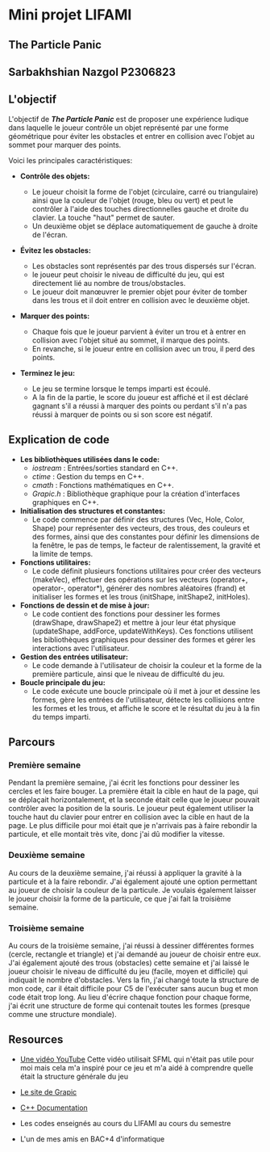 # Mini projet LIFAMI

## The Particle Panic


## Sarbakhshian Nazgol P2306823


## L'objectif
L'objectif de _**The Particle Panic**_ est de proposer une expérience ludique dans laquelle le joueur contrôle un objet représenté par une forme géométrique pour éviter les obstacles et entrer en collision avec l'objet au sommet pour marquer des points.

Voici les principales caractéristiques:

* **Contrôle des objets:**
     - Le joueur choisit la forme de l'objet (circulaire, carré ou triangulaire) ainsi que la couleur de l'objet (rouge, bleu ou vert) et peut le contrôler à l'aide des touches directionnelles gauche et droite du clavier. La touche "haut" permet de sauter.
     - Un deuxième objet se déplace automatiquement de gauche à droite de l'écran.

* **Évitez les obstacles:**
     - Les obstacles sont représentés par des trous dispersés sur l'écran.
     - le joueur peut choisir le niveau de difficulté du jeu, qui est directement lié au nombre de trous/obstacles.
     - Le joueur doit manœuvrer le premier objet pour éviter de tomber dans les trous et il doit entrer en collision avec le deuxième objet.

* **Marquer des points:**
     - Chaque fois que le joueur parvient à éviter un trou et à entrer en collision avec l'objet situé au sommet, il marque des points.
     - En revanche, si le joueur entre en collision avec un trou, il perd des points.

* **Terminez le jeu:**
     - Le jeu se termine lorsque le temps imparti est écoulé.
     - A la fin de la partie, le score du joueur est affiché et il est déclaré gagnant s'il a réussi à marquer des points ou perdant s'il n'a pas réussi à marquer de points ou si son score est négatif.
     
## Explication de code
* **Les bibliothèques utilisées dans le code:**
     - _iostream_ : Entrées/sorties standard en C++.
     - _ctime_ : Gestion du temps en C++.
     - _cmath_ : Fonctions mathématiques en C++.
     - _Grapic.h_ : Bibliothèque graphique pour la création d'interfaces graphiques en C++.
* **Initialisation des structures et constantes:**
  - Le code commence par définir des structures (Vec, Hole, Color, Shape) pour représenter des vecteurs, des trous, des couleurs et des formes, ainsi que des constantes pour définir les dimensions de la fenêtre, le pas de temps, le facteur de ralentissement, la gravité et la limite de temps.
* **Fonctions utilitaires:**
  - Le code définit plusieurs fonctions utilitaires pour créer des vecteurs (makeVec), effectuer des opérations sur les vecteurs (operator+, operator-, operator*), générer des nombres aléatoires (frand) et initialiser les formes et les trous (initShape, initShape2, initHoles).
* **Fonctions de dessin et de mise à jour:**
  - Le code contient des fonctions pour dessiner les formes (drawShape, drawShape2) et mettre à jour leur état physique (updateShape, addForce, updateWithKeys). Ces fonctions utilisent les bibliothèques graphiques pour dessiner des formes et gérer les interactions avec l'utilisateur.
* **Gestion des entrées utilisateur:**
   - Le code demande à l'utilisateur de choisir la couleur et la forme de la première particule, ainsi que le niveau de difficulté du jeu.
* **Boucle principale du jeu:**
  - Le code exécute une boucle principale où il met à jour et dessine les formes, gère les entrées de l'utilisateur, détecte les collisions entre les formes et les trous, et affiche le score et le résultat du jeu à la fin du temps imparti.

## Parcours
### Première semaine
Pendant la première semaine, j'ai écrit les fonctions pour dessiner les cercles et les faire bouger. La première était la cible en haut de la page, qui se déplaçait horizontalement, et la seconde était celle que le joueur pouvait contrôler avec la position de la souris. Le joueur peut également utiliser la touche haut du clavier pour entrer en collision avec la cible en haut de la page. Le plus difficile pour moi était que je n'arrivais pas à faire rebondir la particule, et elle montait très vite, donc j'ai dû modifier la vitesse.

### Deuxième semaine
Au cours de la deuxième semaine, j'ai réussi à appliquer la gravité à la particule et à la faire rebondir. J'ai également ajouté une option permettant au joueur de choisir la couleur de la particule. Je voulais également laisser le joueur choisir la forme de la particule, ce que j'ai fait la troisième semaine.

### Troisième semaine
Au cours de la troisième semaine, j'ai réussi à dessiner différentes formes (cercle, rectangle et triangle) et j'ai demandé au joueur de choisir entre eux. J'ai également ajouté des trous (obstacles) cette semaine et j'ai laissé le joueur choisir le niveau de difficulté du jeu (facile, moyen et difficile) qui indiquait le nombre d'obstacles. Vers la fin, j'ai changé toute la structure de mon code, car il était difficile pour C5 de l'exécuter sans aucun bug et mon code était trop long. Au lieu d'écrire chaque fonction pour chaque forme, j'ai écrit une structure de forme qui contenait toutes les formes (presque comme une structure mondiale).

## Resources
  - [Une vidéo YouTube](https://www.youtube.com/watch?v=AWDYJma5bmE) Cette vidéo utilisait SFML qui n'était pas utile pour moi mais cela m'a inspiré pour ce jeu et m'a aidé à comprendre quelle était la structure générale du jeu
  - [Le site de Grapic](https://perso.liris.cnrs.fr/alexandre.meyer/grapic/html/)

  - [C++ Documentation](https//en.cppreference.com/w/)
  - Les codes enseignés au cours du LIFAMI au cours du semestre
  - L'un de mes amis en BAC+4 d'informatique
  



